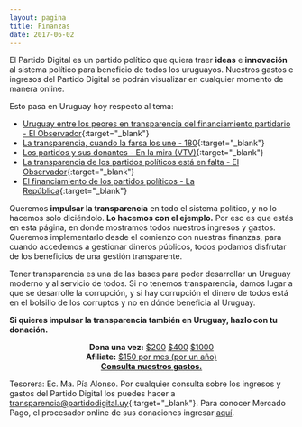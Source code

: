 ```yaml
---
layout: pagina
title: Finanzas
date: 2017-06-02
---
```


El Partido Digital es un partido político que quiera traer **ideas** e **innovación** al sistema político para beneficio de todos los uruguayos. Nuestros gastos e ingresos del Partido Digital se podrán visualizar en cualquier momento de manera online.

Esto pasa en Uruguay hoy respecto al tema:

* [Uruguay entre los peores en transparencia del financiamiento partidario - El Observador]{:target="_blank"}
* [La transparencia, cuando la farsa los une - 180]{:target="_blank"}
* [Los partidos y sus donantes - En la mira (VTV)]{:target="_blank"}
* [La transparencia de los partidos políticos está en falta - El Observador]{:target="_blank"}
* [El financiamiento de los partidos políticos - La República]{:target="_blank"}

Queremos **impulsar la transparencia** en todo el sistema político, y no lo hacemos solo diciéndolo. **Lo hacemos con el ejemplo.** Por eso es que estás en esta página, en donde mostramos todos nuestros ingresos y gastos. Queremos implementarlo desde el comienzo con nuestras finanzas, para cuando accedemos a gestionar dineros públicos, todos podamos disfrutar de los beneficios de una gestión transparente.

Tener transparencia es una de las bases para poder desarrollar un Uruguay moderno y al servicio de todos. Si no tenemos transparencia, damos lugar a que se desarrolle la corrupción, y si hay corrupción el dinero de todos está en el bolsillo de los corruptos y no en dónde beneficia al Uruguay.

**Si quieres impulsar la transparencia también en Uruguay, hazlo con tu donación.**

<p align="center">
<b>Dona una vez:</b>
<a mp-mode="dftl" href="https://www.mercadopago.com/mlu/checkout/start?pref_id=252021089-f8ee89cb-1387-4852-a3a6-51b2379b3c65" name="MP-payButton" class='orange-tr-l-rn-none'>$200</a>
<a mp-mode="dftl" href="https://www.mercadopago.com/mlu/checkout/start?pref_id=252021089-4a969414-944c-41d6-8a06-b3dea78fa317" name="MP-payButton" class='orange-tr-l-rn-none'>$400</a>
<a mp-mode="dftl" href="https://www.mercadopago.com/mlu/checkout/start?pref_id=252021089-c8c70ed5-256e-4004-b2a0-c20360213077" name="MP-payButton" class='orange-tr-l-rn-none'>$1000</a>
<br>
<b>Afiliate:</b>
<a mp-mode="dftl" href="https://www.mercadopago.com/mlu/checkout/start?pref_id=252021089-7f890c57-716c-4be2-b82c-5d4426ae3f1e" name="MP-payButton" class='orange-tr-l-rn-none'>$150 por mes (por un año)</a>
<br>
<a href="https://docs.google.com/spreadsheets/d/1xviAOU4N2Gti8hwCWH82UOdV-QwHlZoyOq7T3eMVfAQ/edit?usp=sharing" target="_blank"><b>Consulta nuestros gastos.</b></a>
</p>

Tesorera: Ec. Ma. Pía Alonso. Por cualquier consulta sobre los ingresos y gastos del Partido Digital los puedes hacer a
[transparencia@partidodigital.uy]{:target="_blank"}. Para conocer Mercado Pago, el procesador online de sus donaciones ingresar [aquí](https://www.mercadopago.com.uy/pagar-compras-online).

[Uruguay entre los peores en transparencia del financiamiento partidario - El Observador]: http://www.elobservador.com.uy/uruguay-los-peores-transparencia-del-financiamiento-partidario-n664255
[La transparencia, cuando la farsa los une - 180]: http://www.180.com.uy/articulo/62858_la-transparencia-cuando-la-farsa-los-une
[Los partidos y sus donantes - En la mira (VTV)]: https://www.youtube.com/watch?v=6e02oIWnjdc
[La transparencia de los partidos políticos está en falta - El Observador]: http://www.elobservador.com.uy/la-transparencia-los-partidos-politicos-esta-falta-n675319
[El financiamiento de los partidos políticos - La República]: http://www.republica.com.uy/el-financiamiento-de-los-partidos-politicos/482656/
[transparencia@partidodigital.uy]: mailto:transparencia@partidodigital.uy
[donaciones@partidodigital.uy]: mailto:donaciones@partidodigital.uy

<script type="text/javascript">
(function(){function $MPC_load(){window.$MPC_loaded !== true && (function(){var s = document.createElement("script");s.type = "text/javascript";s.async = true;s.src = document.location.protocol+"//secure.mlstatic.com/mptools/render.js";var x = document.getElementsByTagName('script')[0];x.parentNode.insertBefore(s, x);window.$MPC_loaded = true;})();}window.$MPC_loaded !== true ? (window.attachEvent ?window.attachEvent('onload', $MPC_load) : window.addEventListener('load', $MPC_load, false)) : null;})();
</script>
